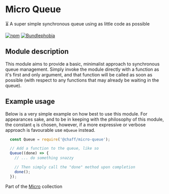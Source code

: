 # Micro Queue

⏳ A super simple synchronous queue using as little code as possible

[![npm](https://img.shields.io/npm/v/@chaff/micro-queue.svg?style=flat-square)](https://www.npmjs.com/package/@chaff/micro-queue)
[![Bundlephobia](https://img.shields.io/bundlephobia/min/@chaff/micro-queue.svg?style=flat-square)](https://bundlephobia.com/result?p=@chaff/micro-queue)

## Module description

This module aims to provide a basic, minimalist approach to synchronous queue management. Simply invoke the module directly with a function as it's first and only argument, and that function will be called as soon as possible (with respect to any functions that may already be waiting in the queue).

## Example usage

Below is a very simple example on how best to use this module. For appearances sake, and to be in keeping with the philosophy of this module, the constant `q` is chosen, however, if a more expressive or verbose approach is favourable use `mQueue` instead.

```javascript
  const Queue = require('@chaff/micro-queue');

  // Add a function to the queue, like so
  Queue((done) => {
    // ... do something snazzy

    // Then simply call the "done" method upon completion
    done();
  });
```

Part of the [Micro](https://github.com/iainreid820/micro) collection
